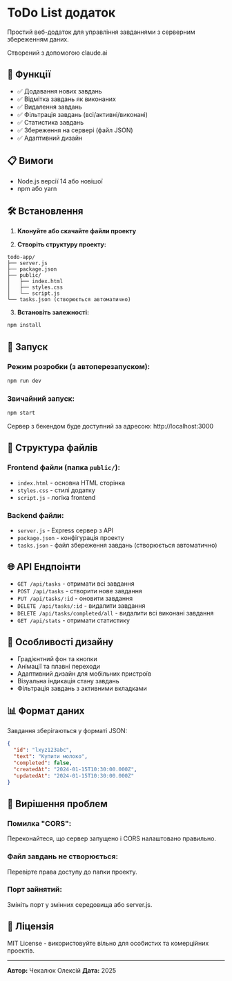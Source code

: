 # ToDo List додаток

Простий веб-додаток для управління завданнями з серверним збереженням даних.

Створений з допомогою claude.ai

## 🚀 Функції

- ✅ Додавання нових завдань
- ✅ Відмітка завдань як виконаних
- ✅ Видалення завдань
- ✅ Фільтрація завдань (всі/активні/виконані)
- ✅ Статистика завдань
- ✅ Збереження на сервері (файл JSON)
- ✅ Адаптивний дизайн

## 📋 Вимоги

- Node.js версії 14 або новішої
- npm або yarn

## 🛠 Встановлення

1. **Клонуйте або скачайте файли проекту**

2. **Створіть структуру проекту:**
```
todo-app/
├── server.js
├── package.json
├── public/
│   ├── index.html
│   ├── styles.css
│   └── script.js
└── tasks.json (створюється автоматично)
```

3. **Встановіть залежності:**
```bash
npm install
```

## 🚀 Запуск

### Режим розробки (з автоперезапуском):
```bash
npm run dev
```

### Звичайний запуск:
```bash
npm start
```

Сервер з бекендом буде доступний за адресою: http://localhost:3000

## 📁 Структура файлів

### Frontend файли (папка `public/`):
- `index.html` - основна HTML сторінка
- `styles.css` - стилі додатку
- `script.js` - логіка frontend

### Backend файли:
- `server.js` - Express сервер з API
- `package.json` - конфігурація проекту
- `tasks.json` - файл збереження завдань (створюється автоматично)

## 🌐 API Ендпоінти

- `GET /api/tasks` - отримати всі завдання
- `POST /api/tasks` - створити нове завдання
- `PUT /api/tasks/:id` - оновити завдання
- `DELETE /api/tasks/:id` - видалити завдання
- `DELETE /api/tasks/completed/all` - видалити всі виконані завдання
- `GET /api/stats` - отримати статистику

## 🎨 Особливості дизайну

- Градієнтний фон та кнопки
- Анімації та плавні переходи
- Адаптивний дизайн для мобільних пристроїв
- Візуальна індикація стану завдань
- Фільтрація завдань з активними вкладками

## 📊 Формат даних

Завдання зберігаються у форматі JSON:
```json
{
  "id": "lxyz123abc",
  "text": "Купити молоко",
  "completed": false,
  "createdAt": "2024-01-15T10:30:00.000Z",
  "updatedAt": "2024-01-15T10:30:00.000Z"
}
```

## 🐛 Вирішення проблем

### Помилка "CORS":
Переконайтеся, що сервер запущено і CORS налаштовано правильно.

### Файл завдань не створюється:
Перевірте права доступу до папки проекту.

### Порт зайнятий:
Змініть порт у змінних середовища або server.js.

## 📝 Ліцензія

MIT License - використовуйте вільно для особистих та комерційних проектів.

---

**Автор:** Чекалюк Олексій
**Дата:** 2025